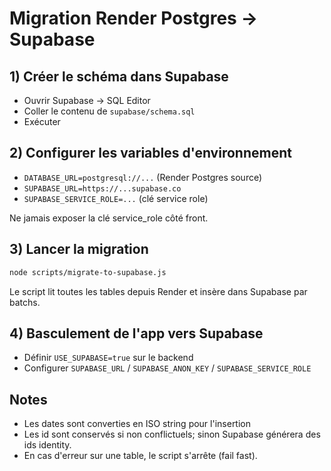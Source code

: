 # Migration Render Postgres -> Supabase

## 1) Créer le schéma dans Supabase
- Ouvrir Supabase → SQL Editor
- Coller le contenu de `supabase/schema.sql`
- Exécuter

## 2) Configurer les variables d'environnement
- `DATABASE_URL=postgresql://...` (Render Postgres source)
- `SUPABASE_URL=https://...supabase.co`
- `SUPABASE_SERVICE_ROLE=...` (clé service role)

Ne jamais exposer la clé service_role côté front.

## 3) Lancer la migration
```bash
node scripts/migrate-to-supabase.js
```

Le script lit toutes les tables depuis Render et insère dans Supabase par batchs.

## 4) Basculement de l'app vers Supabase
- Définir `USE_SUPABASE=true` sur le backend
- Configurer `SUPABASE_URL` / `SUPABASE_ANON_KEY` / `SUPABASE_SERVICE_ROLE`

## Notes
- Les dates sont converties en ISO string pour l'insertion
- Les id sont conservés si non conflictuels; sinon Supabase générera des ids identity.
- En cas d'erreur sur une table, le script s'arrête (fail fast).
